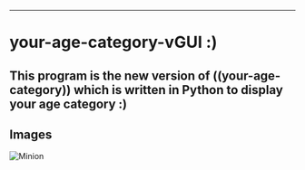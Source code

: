 ---
# your-age-category-vGUI :)

## This program is the new version of ((your-age-category)) which is written in Python to display your age category :)



## Images
![Minion](https://octodex.github.com/images/minion.png)
